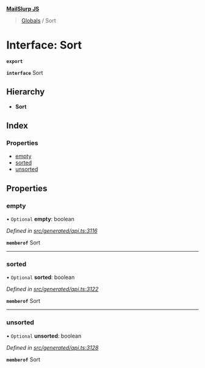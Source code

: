 **[MailSlurp JS](../README.md)**

> [Globals](../README.md) / Sort

# Interface: Sort

**`export`** 

**`interface`** Sort

## Hierarchy

* **Sort**

## Index

### Properties

* [empty](sort.md#empty)
* [sorted](sort.md#sorted)
* [unsorted](sort.md#unsorted)

## Properties

### empty

• `Optional` **empty**: boolean

*Defined in [src/generated/api.ts:3116](https://github.com/mailslurp/mailslurp-client/blob/c889afa/src/generated/api.ts#L3116)*

**`memberof`** Sort

___

### sorted

• `Optional` **sorted**: boolean

*Defined in [src/generated/api.ts:3122](https://github.com/mailslurp/mailslurp-client/blob/c889afa/src/generated/api.ts#L3122)*

**`memberof`** Sort

___

### unsorted

• `Optional` **unsorted**: boolean

*Defined in [src/generated/api.ts:3128](https://github.com/mailslurp/mailslurp-client/blob/c889afa/src/generated/api.ts#L3128)*

**`memberof`** Sort

